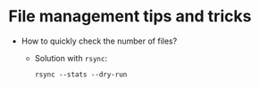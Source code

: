 # File management tips and tricks

-   How to quickly check the number of files?

    -   Solution with `rsync`:
        ```
        rsync --stats --dry-run
        ```